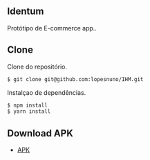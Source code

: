 ## Identum
Protótipo de E-commerce app..

## Clone
Clone do repositório.

```bash
$ git clone git@github.com:lopesnuno/IHM.git
```
Instalçao de dependências.

```bash
$ npm install
$ yarn install
```
## Download APK
- [APK](https://ipvcpt-my.sharepoint.com/:u:/g/personal/lopesnuno_ipvc_pt/Ed8r5iQ54ldGkSbTfSx4Mn4BUjI3-pqgbis5En63vgorsw?e=1cLgOK)
